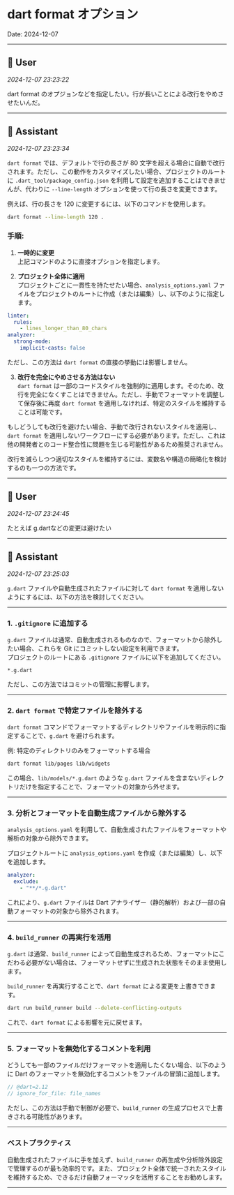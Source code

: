 # dart format オプション

Date: 2024-12-07

---

## 👤 User
*2024-12-07 23:23:22*

dart format のオプジョンなどを指定したい。行が長いことによる改行をやめさせたいんだ。

---

## 🤖 Assistant
*2024-12-07 23:23:34*

`dart format` では、デフォルトで行の長さが 80 文字を超える場合に自動で改行されます。ただし、この動作をカスタマイズしたい場合、プロジェクトのルートに `.dart_tool/package_config.json` を利用して設定を追加することはできませんが、代わりに `--line-length` オプションを使って行の長さを変更できます。

例えば、行の長さを 120 に変更するには、以下のコマンドを使用します。

```bash
dart format --line-length 120 .
```

### 手順:
1. **一時的に変更**  
   上記コマンドのように直接オプションを指定します。

2. **プロジェクト全体に適用**  
   プロジェクトごとに一貫性を持たせたい場合、`analysis_options.yaml` ファイルをプロジェクトのルートに作成（または編集）し、以下のように指定します。

```yaml
linter:
  rules:
    - lines_longer_than_80_chars
analyzer:
  strong-mode:
    implicit-casts: false
```

ただし、この方法は `dart format` の直接の挙動には影響しません。

3. **改行を完全にやめさせる方法はない**  
   `dart format` は一部のコードスタイルを強制的に適用します。そのため、改行を完全になくすことはできません。ただし、手動でフォーマットを調整して保存後に再度 `dart format` を適用しなければ、特定のスタイルを維持することは可能です。

もしどうしても改行を避けたい場合、手動で改行されないスタイルを適用し、`dart format` を適用しないワークフローにする必要があります。ただし、これは他の開発者とのコード整合性に問題を生じる可能性があるため推奨されません。

改行を減らしつつ適切なスタイルを維持するには、変数名や構造の簡略化を検討するのも一つの方法です。

---

## 👤 User
*2024-12-07 23:24:45*

たとえば g.dartなどの変更は避けたい

---

## 🤖 Assistant
*2024-12-07 23:25:03*

`g.dart` ファイルや自動生成されたファイルに対して `dart format` を適用しないようにするには、以下の方法を検討してください。

---

### 1. **`.gitignore` に追加する**  
`g.dart` ファイルは通常、自動生成されるものなので、フォーマットから除外したい場合、これらを Git にコミットしない設定を利用できます。  
プロジェクトのルートにある `.gitignore` ファイルに以下を追加してください。

```
*.g.dart
```

ただし、この方法ではコミットの管理に影響します。

---

### 2. **`dart format` で特定ファイルを除外する**
`dart format` コマンドでフォーマットするディレクトリやファイルを明示的に指定することで、`g.dart` を避けられます。

例: 特定のディレクトリのみをフォーマットする場合

```bash
dart format lib/pages lib/widgets
```

この場合、`lib/models/*.g.dart` のような `g.dart` ファイルを含まないディレクトリだけを指定することで、フォーマットの対象から外せます。

---

### 3. **分析とフォーマットを自動生成ファイルから除外する**
`analysis_options.yaml` を利用して、自動生成されたファイルをフォーマットや解析の対象から除外できます。

プロジェクトルートに `analysis_options.yaml` を作成（または編集）し、以下を追加します。

```yaml
analyzer:
  exclude:
    - "**/*.g.dart"
```

これにより、`g.dart` ファイルは Dart アナライザー（静的解析）および一部の自動フォーマットの対象から除外されます。

---

### 4. **`build_runner` の再実行を活用**
`g.dart` は通常、`build_runner` によって自動生成されるため、フォーマットにこだわる必要がない場合は、フォーマットせずに生成された状態をそのまま使用します。

`build_runner` を再実行することで、`dart format` による変更を上書きできます。

```bash
dart run build_runner build --delete-conflicting-outputs
```

これで、`dart format` による影響を元に戻せます。

---

### 5. **フォーマットを無効化するコメントを利用**
どうしても一部のファイルだけフォーマットを適用したくない場合、以下のように Dart のフォーマットを無効化するコメントをファイルの冒頭に追加します。

```dart
// @dart=2.12
// ignore_for_file: file_names
```

ただし、この方法は手動で制御が必要で、`build_runner` の生成プロセスで上書きされる可能性があります。

---

### ベストプラクティス
自動生成されたファイルに手を加えず、`build_runner` の再生成や分析除外設定で管理するのが最も効率的です。また、プロジェクト全体で統一されたスタイルを維持するため、できるだけ自動フォーマッタを活用することをお勧めします。

---
